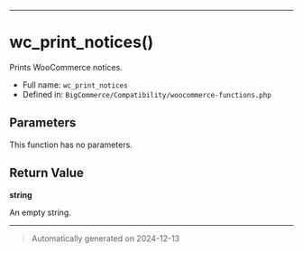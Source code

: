 ***

# wc_print_notices()

Prints WooCommerce notices.




* Full name: `wc_print_notices`
* Defined in: `BigCommerce/Compatibility/woocommerce-functions.php`

## Parameters

This function has no parameters.

## Return Value

**string**

An empty string.

***
> Automatically generated on 2024-12-13

